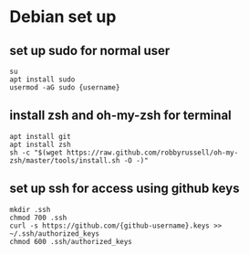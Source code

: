 # Debian set up

## set up sudo for normal user
```
su
apt install sudo
usermod -aG sudo {username}
```

## install zsh and oh-my-zsh for terminal
```
apt install git
apt install zsh
sh -c "$(wget https://raw.github.com/robbyrussell/oh-my-zsh/master/tools/install.sh -O -)"
```

## set up ssh for access using github keys
```
mkdir .ssh
chmod 700 .ssh
curl -s https://github.com/{github-username}.keys >> ~/.ssh/authorized_keys
chmod 600 .ssh/authorized_keys
```
